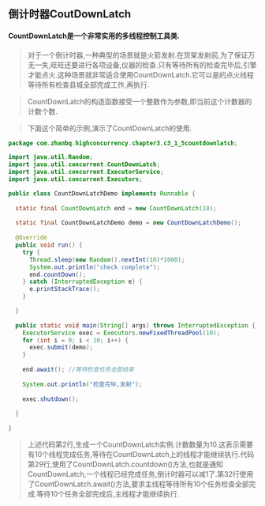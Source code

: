## 倒计时器CoutDownLatch

#### CountDownLatch是一个非常实用的多线程控制工具类.

> 对于一个倒计时器,一种典型的场景就是火箭发射.在货架发射前,为了保证万无一失,旺旺还要进行各项设备,仪器的检查.只有等待所有的检查完毕后,引擎才能点火.这种场景就非常适合使用CountDownLatch.它可以是的点火线程等待所有检查县城全部完成工作,再执行.

> CountDownLatch的构造函数接受一个整数作为参数,即当前这个计数器的计数个数.

> 下面这个简单的示例,演示了CountDownLatch的使用.

```java
package com.zhanbq.highconcurrency.chapter3.c3_1_5countdownlatch;

import java.util.Random;
import java.util.concurrent.CountDownLatch;
import java.util.concurrent.ExecutorService;
import java.util.concurrent.Executors;

public class CountDownLatchDemo implements Runnable {
  
  static final CountDownLatch end = new CountDownLatch(10);
  
  static final CountDownLatchDemo demo = new CountDownLatchDemo();
  
  @Override
  public void run() {
    try {
      Thread.sleep(new Random().nextInt(10)*1000);
      System.out.println("check complete");
      end.countDown();
    } catch (InterruptedException e) {
      e.printStackTrace();
    }

  }
  
  public static void main(String[] args) throws InterruptedException {
    ExecutorService exec = Executors.newFixedThreadPool(10);
    for (int i = 0; i < 10; i++) {
      exec.submit(demo);
    }
    
    end.await(); //等待检查任务全部结束
    
    System.out.println("检查完毕,发射");
    
    exec.shutdown();
    
  }
  
}

```

> 上述代码第2行,生成一个CountDownLatch实例.计数数量为10.这表示需要有10个线程完成任务,等待在CountDownLatch上的线程才能继续执行.代码第29行,使用了CountDownLatch.countdown()方法,也就是通知CountDownLatch,一个线程已经完成任务,倒计时器可以减1了.第32行使用了CountDownLatch.await()方法,要求主线程等待所有10个任务检查全部完成.等待10个任务全部完成后,主线程才能继续执行.